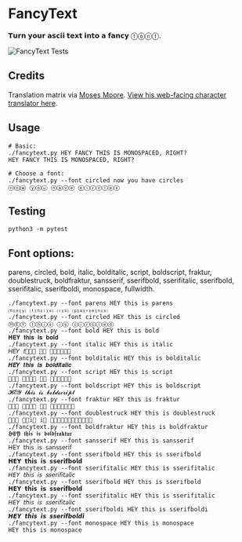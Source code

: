 # FancyText
𝗧𝘂𝗿𝗻 𝘆𝗼𝘂𝗿 𝗮𝘀𝗰𝗶𝗶 𝘁𝗲𝘅𝘁 𝗶𝗻𝘁𝗼 𝗮 𝗳𝗮𝗻𝗰𝘆 ⓕⓞⓝⓣ.

![FancyText Tests](https://api.travis-ci.org/freejoe76/fancytext.png)

## Credits
Translation matrix via [Moses Moore](https://github.com/mozai/). [View his web-facing character translator here](http://mozai.com/programming/dandytype.html).

## Usage
```
# Basic:
./fancytext.py HEY FANCY THIS IS MONOSPACED, RIGHT?
𝙷𝙴𝚈 𝙵𝙰𝙽𝙲𝚈 𝚃𝙷𝙸𝚂 𝙸𝚂 𝙼𝙾𝙽𝙾𝚂𝙿𝙰𝙲𝙴𝙳, 𝚁𝙸𝙶𝙷𝚃?

# Choose a font:
./fancytext.py --font circled now you have circles
ⓝⓞⓦ ⓨⓞⓤ ⓗⓐⓥⓔ ⓒⓘⓡⓒⓛⓔⓢ
```

## Testing
```
python3 -m pytest
```

## Font options:

parens, circled, bold, italic, bolditalic, script, boldscript, fraktur, doublestruck, boldfraktur, sansserif, sserifbold, sserifitalic, sserifbold, sserifitalic, sserifboldi, monospace, fullwidth.
```
./fancytext.py --font parens HEY this is parens
⒣⒠⒴ ⒯⒣⒤⒮ ⒤⒮ ⒫⒜⒭⒠⒩⒮
./fancytext.py --font circled HEY this is circled
ⒽⒺⓎ ⓣⓗⓘⓢ ⓘⓢ ⓒⓘⓡⓒⓛⓔⓓ
./fancytext.py --font bold HEY this is bold
𝐇𝐄𝐘 𝐭𝐡𝐢𝐬 𝐢𝐬 𝐛𝐨𝐥𝐝
./fancytext.py --font italic HEY this is italic
𝐻𝐸𝑌 𝑡𝑕𝑖𝑠 𝑖𝑠 𝑖𝑡𝑎𝑙𝑖𝑐
./fancytext.py --font bolditalic HEY this is bolditalic
𝑯𝑬𝒀 𝒕𝒉𝒊𝒔 𝒊𝒔 𝒃𝒐𝒍𝒅𝒊𝒕𝒂𝒍𝒊𝒄
./fancytext.py --font script HEY this is script
𝒣𝒠𝒴 𝓉𝒽𝒾𝓈 𝒾𝓈 𝓈𝒸𝓇𝒾𝓅𝓉
./fancytext.py --font boldscript HEY this is boldscript
𝓗𝓔𝓨 𝓽𝓱𝓲𝓼 𝓲𝓼 𝓫𝓸𝓵𝓭𝓼𝓬𝓻𝓲𝓹𝓽
./fancytext.py --font fraktur HEY this is fraktur
𝔋𝔈𝔜 𝔱𝔥𝔦𝔰 𝔦𝔰 𝔣𝔯𝔞𝔨𝔱𝔲𝔯
./fancytext.py --font doublestruck HEY this is doublestruck
𝔿𝔼𝕐 𝕥𝕙𝕚𝕤 𝕚𝕤 𝕕𝕠𝕦𝕓𝕝𝕖𝕤𝕥𝕣𝕦𝕔𝕜
./fancytext.py --font boldfraktur HEY this is boldfraktur
𝕳𝕰𝖄 𝖙𝖍𝖎𝖘 𝖎𝖘 𝖇𝖔𝖑𝖉𝖋𝖗𝖆𝖐𝖙𝖚𝖗
./fancytext.py --font sansserif HEY this is sansserif
𝖧𝖤𝖸 𝗍𝗁𝗂𝗌 𝗂𝗌 𝗌𝖺𝗇𝗌𝗌𝖾𝗋𝗂𝖿
./fancytext.py --font sserifbold HEY this is sserifbold
𝗛𝗘𝗬 𝘁𝗵𝗶𝘀 𝗶𝘀 𝘀𝘀𝗲𝗿𝗶𝗳𝗯𝗼𝗹𝗱
./fancytext.py --font sserifitalic HEY this is sserifitalic
𝘏𝘌𝘠 𝘵𝘩𝘪𝘴 𝘪𝘴 𝘴𝘴𝘦𝘳𝘪𝘧𝘪𝘵𝘢𝘭𝘪𝘤
./fancytext.py --font sserifbold HEY this is sserifbold
𝗛𝗘𝗬 𝘁𝗵𝗶𝘀 𝗶𝘀 𝘀𝘀𝗲𝗿𝗶𝗳𝗯𝗼𝗹𝗱
./fancytext.py --font sserifitalic HEY this is sserifitalic
𝘏𝘌𝘠 𝘵𝘩𝘪𝘴 𝘪𝘴 𝘴𝘴𝘦𝘳𝘪𝘧𝘪𝘵𝘢𝘭𝘪𝘤
./fancytext.py --font sserifboldi HEY this is sserifboldi
𝙃𝙀𝙔 𝙩𝙝𝙞𝙨 𝙞𝙨 𝙨𝙨𝙚𝙧𝙞𝙛𝙗𝙤𝙡𝙙𝙞
./fancytext.py --font monospace HEY this is monospace
𝙷𝙴𝚈 𝚝𝚑𝚒𝚜 𝚒𝚜 𝚖𝚘𝚗𝚘𝚜𝚙𝚊𝚌𝚎
```

